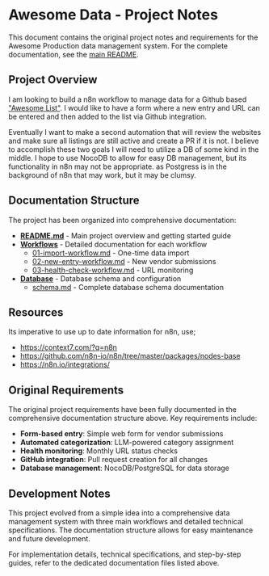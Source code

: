 # Awesome Data - Project Notes

This document contains the original project notes and requirements for the Awesome Production data management system. For the complete documentation, see the [main README](README.md).

## Project Overview

I am looking to build a n8n workflow to manage data for a Github based ["Awesome List"](https://github.com/Capp3/awesome-production). I would like to have a form where a new entry and URL can be entered and then added to the list via Github integration.

Eventually I want to make a second automation that will review the websites and make sure all listings are still active and create a PR if it is not. I believe to accomplish these two goals I will need to utilize a DB of some kind in the middle. I hope to use NocoDB to allow for easy DB management, but its functionality in n8n may not be appropriate. as Postgress is in the background of n8n that may work, but it may be clumsy.

## Documentation Structure

The project has been organized into comprehensive documentation:

- **[README.md](README.md)** - Main project overview and getting started guide
- **[Workflows](workflows/)** - Detailed documentation for each workflow
  - [01-import-workflow.md](workflows/01-import-workflow.md) - One-time data import
  - [02-new-entry-workflow.md](workflows/02-new-entry-workflow.md) - New vendor submissions
  - [03-health-check-workflow.md](workflows/03-health-check-workflow.md) - URL monitoring
- **[Database](database/)** - Database schema and configuration
  - [schema.md](database/schema.md) - Complete database schema documentation

## Resources

Its imperative to use up to date information for n8n, use;
- https://context7.com/?q=n8n
- https://github.com/n8n-io/n8n/tree/master/packages/nodes-base
- https://n8n.io/integrations/

## Original Requirements

The original project requirements have been fully documented in the comprehensive documentation structure above. Key requirements include:

- **Form-based entry**: Simple web form for vendor submissions
- **Automated categorization**: LLM-powered category assignment
- **Health monitoring**: Monthly URL status checks
- **GitHub integration**: Pull request creation for all changes
- **Database management**: NocoDB/PostgreSQL for data storage

## Development Notes

This project evolved from a simple idea into a comprehensive data management system with three main workflows and detailed technical specifications. The documentation structure allows for easy maintenance and future development.

For implementation details, technical specifications, and step-by-step guides, refer to the dedicated documentation files listed above.
